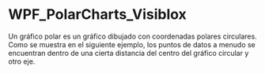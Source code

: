 # WPF_PolarCharts_Visiblox
Un gráfico polar es un gráfico dibujado con coordenadas polares circulares. Como se muestra en el siguiente ejemplo, los puntos de datos a menudo se encuentran dentro de una cierta distancia del centro del gráfico circular y otro eje.
